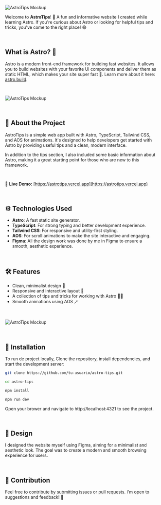 ![AstroTips Mockup](https://i.imgur.com/SiuSSRi.jpeg)

Welcome to **AstroTips**! 🚀 A fun and informative website I created while learning Astro.
If you're curious about Astro or looking for helpful tips and tricks, you've come to the right place! 😄

<br/>

## What is Astro? 🤔

Astro is a modern front-end framework for building fast websites. It allows you to build websites with your favorite UI components and deliver them as static HTML, which makes your site super fast 🚀. Learn more about it here: [astro.build](https://astro.build).

<br/>

![AstroTips Mockup](https://i.imgur.com/OGjnr4F.jpeg)


<br/>

## 🚀 About the Project

AstroTips is a simple web app built with Astro, TypeScript, Tailwind CSS, and AOS for animations. It's designed to help developers get started with Astro by providing useful tips and a clean, modern interface.

In addition to the tips section, I also included some basic information about Astro, making it a great starting point for those who are new to this framework.


<br/>

🔗 **Live Demo:** [https://astrotips.vercel.app](https://astrotips.vercel.app)


<br/>

## ⚙️ Technologies Used

- **Astro**: A fast static site generator.
- **TypeScript**: For strong typing and better development experience.
- **Tailwind CSS**: For responsive and utility-first styling.
- **AOS**: For scroll animations to make the site interactive and engaging.
- **Figma**: All the design work was done by me in Figma to ensure a smooth, aesthetic experience.

<br/>

## 🛠️ Features

- Clean, minimalist design 🎨
- Responsive and interactive layout 📱
- A collection of tips and tricks for working with Astro 🧑‍💻
- Smooth animations using AOS 🪄

<br/>

![AstroTips Mockup](https://i.imgur.com/f1KZasI.jpeg)


<br/>

## 📖 Installation

To run de project locally, Clone the repository, install dependencies, and start the development server:

```bash
git clone https://github.com/tu-usuario/astro-tips.git

cd astro-tips

npm install

npm run dev
```

Open your brower and navigate to http://localhost:4321 to see the project.


<br/>

## 📝 Design

I designed the website myself using Figma, aiming for a minimalist and aesthetic look. The goal was to create a modern and smooth browsing experience for users.


<br/>

## 🎉 Contribution

Feel free to contribute by submitting issues or pull requests. I'm open to suggestions and feedback! 🙌
